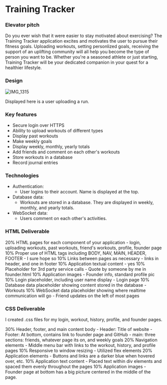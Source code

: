 # Training Tracker
### Elevator pitch
Do you ever wish that it were easier to stay motivated about exercising? The Training Tracker application excites and motivates the user to pursue their fitness goals. Uploading workouts, setting personlized goals, receiving the support of an uplifting community will all help you become the type of person you want to be. Whether you're a seasoned athlete or just starting, Training Tracker will be your dedicated companion in your quest for a healthier lifestyle.

### Design
![IMG_1315](https://github.com/zacherikson/training-tracker/assets/100091786/8c4b82c2-42cc-4834-80e2-cedd5f3a449a)

Displayed here is a user uploading a run.

### Key features
- Secure login over HTTPS
- Ability to upload workouts of different types
- Display past workouts
- Make weekly goals
- Display weekly, monthly, yearly totals
- Add friends and comment on each other's workouts
- Store workouts in a database
- Record journal entries

### Technologies
- Authentication:
  - User logins to their account. Name is displayed at the top.
- Database data:
  - Workouts are stored in a database. They are displayed in weekly, monthly, and yearly totals.
- WebSocket data:
  - Users comment on each other's activities.


### HTML Deliverable
20% HTML pages for each component of your application 
    - login, uploading workouts, past workouts, friend's workouts, profile, founder page
10% Proper use of HTML tags including BODY, NAV, MAIN, HEADER, FOOTER
    - I sure hope so
10% Links between pages as necessary
    - links in header, and one in footer
10% Application textual content
    - yes
10% Placeholder for 3rd party service calls
    - Quote by someone by me in founder.html
10% Application images
    - Founder info, standard profile pic
10% Login placeholder, including user name display
    - Login page
10% Database data placeholder showing content stored in the database
    - Workouts
10% WebSocket data placeholder showing where realtime communication will go
    - Friend updates on the left of most pages

### CSS Deliverable
I created .css files for my login, workout, history, profile, and founder pages. 

30% Header, footer, and main content body
    - Header: Title of website
    - Footer: At bottom, contains link to founder page and GitHub
    - main: three sections: friends, whatever page its on, and weekly goals
20% Navigation elements
    - Middle menu bar with links to the workout, history, and profile pages
10% Responsive to window resizing
    - Utilized flex elements 
20% Application elements
    - Buttons and links are a darker blue when hovered over, etc.
10% Application text content
    - Placed text within div elements and spaced them evenly throughout the pages
10% Application images
    - Founder page at bottom has a big picture centered in the middle of the page. 